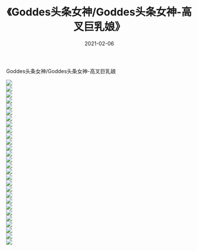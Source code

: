 ﻿---
layout: post
title:  《Goddes头条女神/Goddes头条女神-高叉巨乳娘》
date:   2021-02-06
img: http://img.660000.xyz/Sharelink/网络美图/2021/Goddes头条女神/Goddes头条女神-高叉巨乳娘/000.jpg
categories: [美女, 清纯, 唯美]
---

Goddes头条女神/Goddes头条女神-高叉巨乳娘

 ![](http://img.660000.xyz/Sharelink/网络美图/2021/Goddes头条女神/Goddes头条女神-高叉巨乳娘/001.jpg) <br>![](http://img.660000.xyz/Sharelink/网络美图/2021/Goddes头条女神/Goddes头条女神-高叉巨乳娘/002.jpg) <br>![](http://img.660000.xyz/Sharelink/网络美图/2021/Goddes头条女神/Goddes头条女神-高叉巨乳娘/003.jpg) <br>![](http://img.660000.xyz/Sharelink/网络美图/2021/Goddes头条女神/Goddes头条女神-高叉巨乳娘/004.jpg) <br>![](http://img.660000.xyz/Sharelink/网络美图/2021/Goddes头条女神/Goddes头条女神-高叉巨乳娘/005.jpg) <br>![](http://img.660000.xyz/Sharelink/网络美图/2021/Goddes头条女神/Goddes头条女神-高叉巨乳娘/006.jpg) <br>![](http://img.660000.xyz/Sharelink/网络美图/2021/Goddes头条女神/Goddes头条女神-高叉巨乳娘/007.jpg) <br>![](http://img.660000.xyz/Sharelink/网络美图/2021/Goddes头条女神/Goddes头条女神-高叉巨乳娘/008.jpg) <br>![](http://img.660000.xyz/Sharelink/网络美图/2021/Goddes头条女神/Goddes头条女神-高叉巨乳娘/009.jpg) <br>![](http://img.660000.xyz/Sharelink/网络美图/2021/Goddes头条女神/Goddes头条女神-高叉巨乳娘/010.jpg) <br>![](http://img.660000.xyz/Sharelink/网络美图/2021/Goddes头条女神/Goddes头条女神-高叉巨乳娘/011.jpg) <br>![](http://img.660000.xyz/Sharelink/网络美图/2021/Goddes头条女神/Goddes头条女神-高叉巨乳娘/012.jpg) <br>![](http://img.660000.xyz/Sharelink/网络美图/2021/Goddes头条女神/Goddes头条女神-高叉巨乳娘/013.jpg) <br>![](http://img.660000.xyz/Sharelink/网络美图/2021/Goddes头条女神/Goddes头条女神-高叉巨乳娘/014.jpg) <br>![](http://img.660000.xyz/Sharelink/网络美图/2021/Goddes头条女神/Goddes头条女神-高叉巨乳娘/015.jpg) <br>![](http://img.660000.xyz/Sharelink/网络美图/2021/Goddes头条女神/Goddes头条女神-高叉巨乳娘/016.jpg) <br>![](http://img.660000.xyz/Sharelink/网络美图/2021/Goddes头条女神/Goddes头条女神-高叉巨乳娘/017.jpg) <br>![](http://img.660000.xyz/Sharelink/网络美图/2021/Goddes头条女神/Goddes头条女神-高叉巨乳娘/018.jpg) <br>![](http://img.660000.xyz/Sharelink/网络美图/2021/Goddes头条女神/Goddes头条女神-高叉巨乳娘/019.jpg) <br>![](http://img.660000.xyz/Sharelink/网络美图/2021/Goddes头条女神/Goddes头条女神-高叉巨乳娘/020.jpg) <br>![](http://img.660000.xyz/Sharelink/网络美图/2021/Goddes头条女神/Goddes头条女神-高叉巨乳娘/021.jpg) <br>![](http://img.660000.xyz/Sharelink/网络美图/2021/Goddes头条女神/Goddes头条女神-高叉巨乳娘/022.jpg) <br>![](http://img.660000.xyz/Sharelink/网络美图/2021/Goddes头条女神/Goddes头条女神-高叉巨乳娘/023.jpg) <br>![](http://img.660000.xyz/Sharelink/网络美图/2021/Goddes头条女神/Goddes头条女神-高叉巨乳娘/024.jpg) <br>![](http://img.660000.xyz/Sharelink/网络美图/2021/Goddes头条女神/Goddes头条女神-高叉巨乳娘/025.jpg) <br>![](http://img.660000.xyz/Sharelink/网络美图/2021/Goddes头条女神/Goddes头条女神-高叉巨乳娘/026.jpg) <br>![](http://img.660000.xyz/Sharelink/网络美图/2021/Goddes头条女神/Goddes头条女神-高叉巨乳娘/027.jpg) <br>![](http://img.660000.xyz/Sharelink/网络美图/2021/Goddes头条女神/Goddes头条女神-高叉巨乳娘/028.jpg) <br>